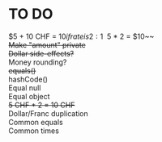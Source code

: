 # TO DO

$5 + 10 CHF = $10 if rate is 2:1  
~~$5 * 2 = $10~~  
~~Make "amount" private~~  
~~Dollar side-effects?~~  
Money rounding?  
~~equals()~~  
hashCode()  
Equal null  
Equal object  
~~5 CHF * 2 = 10 CHF~~  
Dollar/Franc duplication  
Common equals  
Common times  
